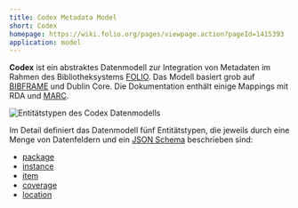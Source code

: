 ```yaml
---
title: Codex Metadata Model
short: Codex
homepage: https://wiki.folio.org/pages/viewpage.action?pageId=1415393
application: model
---
```


**Codex** ist ein abstraktes Datenmodell zur Integration von Metadaten
im Rahmen des Bibliotheksystems [FOLIO](https://www.folio.org/). 
Das Modell basiert grob auf [BIBFRAME](bibframe) und Dublin Core. Die
Dokumentation enthält einige Mappings mit RDA und [MARC](marc).

![Entitätstypen des Codex Datenmodells](https://wiki.folio.org/download/attachments/1415393/Codex%20Metadata%20Model%202017-07-07.png?version=1&modificationDate=1503009830000&api=v2)

Im Detail definiert das Datenmodell fünf Entitätstypen, die jeweils durch eine Menge von Datenfeldern und ein [JSON Schema](schema/json-schema) beschrieben sind:

* [package](codex/package)
* [instance](codex/instance)
* [item](codex/item)
* [coverage](codex/coverage)
* [location](codex/location)

